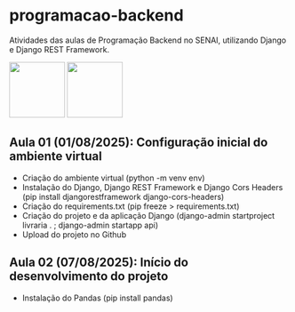 # programacao-backend
Atividades das aulas de Programação Backend no SENAI, utilizando Django e Django REST Framework.

<code><img src="https://cdn.jsdelivr.net/gh/devicons/devicon@latest/icons/django/django-plain.svg" style="width:100px;" /></code>
<code><img src="https://cdn.jsdelivr.net/gh/devicons/devicon@latest/icons/djangorest/djangorest-original.svg" style="width:100px;" /></code>

## Aula 01 (01/08/2025): Configuração inicial do ambiente virtual
- Criação do ambiente virtual (python -m venv env)
- Instalação do Django, Django REST Framework e Django Cors Headers (pip install djangorestframework django-cors-headers)
- Criação do requirements.txt (pip freeze > requirements.txt)
- Criação do projeto e da aplicação Django (django-admin startproject livraria . ; django-admin startapp api)
- Upload do projeto no Github

## Aula 02 (07/08/2025): Início do desenvolvimento do projeto
- Instalação do Pandas (pip install pandas)